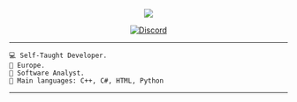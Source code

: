 <p align="center">
  <a href="https://github.com/DenverCoder1/readme-typing-svg"><img src="https://readme-typing-svg.herokuapp.com?lines=Software+Analyst;Learner&center=true&width=380&height=45"></a>
</p>
<p align="center">
    <a href="https://discord.com/users/743366901144748053">
      <img alt="Discord" src="https://img.shields.io/badge/Discord-energydl-7289DA?style=for-the-badge&logo=discord&logoColor=7289DA&logoWidth=10&labelColor=000'"></a>
    </a>
</p>

<hr>

```
💻 Self-Taught Developer.
🏴 Europe.
📝 Software Analyst.
🌟 Main languages: C++, C#, HTML, Python
```

<hr>

